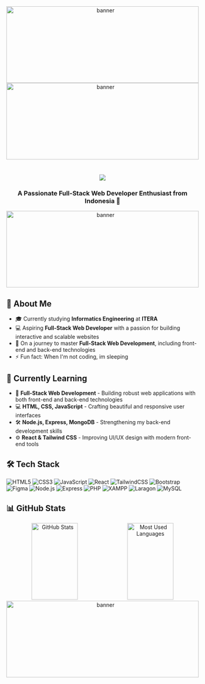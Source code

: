 <div align="center">
  <img src="https://user-images.githubusercontent.com/74038190/225813708-98b745f2-7d22-48cf-9150-083f1b00d6c9.gif" width="100%" style="max-height: 200px" alt="banner"/>
</div>

<div align="center">
  <img src="https://user-images.githubusercontent.com/74038190/212284115-f47cd8ff-2ffb-4b04-b5bf-4d1c14c0247f.gif" width="100%" style="max-height: 200px" alt="banner"/>
</div>

<!-- Title -->
<h1 align="center">
  <img src="https://readme-typing-svg.herokuapp.com/?font=Righteous&size=35&center=true&vCenter=true&width=500&height=70&duration=4000&lines=Hi+There!+👋;+I'm+Anjes!;">
  <h3 align="center">A Passionate Full-Stack Web Developer Enthusiast from Indonesia 🌟</h3>
</h1>

<div align="center">
  <img src="https://user-images.githubusercontent.com/74038190/212284115-f47cd8ff-2ffb-4b04-b5bf-4d1c14c0247f.gif" width="100%" style="max-height: 200px" alt="banner"/>
</div>

<!-- About Me Section -->
## 🚀 About Me

- 🎓 Currently studying **Informatics Engineering** at **ITERA**
- 💻 Aspiring **Full-Stack Web Developer** with a passion for building interactive and scalable websites
- 🌱 On a journey to master **Full-Stack Web Development**, including front-end and back-end technologies
- ⚡ Fun fact: When I'm not coding, im sleeping

<!-- Current Learning Section -->
## 🌱 Currently Learning 

- 🎯 **Full-Stack Web Development** - Building robust web applications with both front-end and back-end technologies
- 💻 **HTML, CSS, JavaScript** - Crafting beautiful and responsive user interfaces
- 🛠 **Node.js, Express, MongoDB** - Strengthening my back-end development skills
- ⚙️ **React & Tailwind CSS** - Improving UI/UX design with modern front-end tools

<!-- Tech Stack Section -->
<div align="left">

## 🛠️ Tech Stack

![HTML5](https://img.shields.io/badge/html5-%23E34F26.svg?style=for-the-badge&logo=html5&logoColor=white)
![CSS3](https://img.shields.io/badge/css3-%231572B6.svg?style=for-the-badge&logo=css3&logoColor=white)
![JavaScript](https://img.shields.io/badge/javascript-%23323330.svg?style=for-the-badge&logo=javascript&logoColor=%23F7DF1E)
![React](https://img.shields.io/badge/react-%2320232a.svg?style=for-the-badge&logo=react&logoColor=%2361DAFB)
![TailwindCSS](https://img.shields.io/badge/tailwindcss-%2338B2AC.svg?style=for-the-badge&logo=tailwind-css&logoColor=white)
![Bootstrap](https://img.shields.io/badge/bootstrap-%23563D7C.svg?style=for-the-badge&logo=bootstrap&logoColor=white)
![Figma](https://img.shields.io/badge/figma-%23F24E1E.svg?style=for-the-badge&logo=figma&logoColor=white)
![Node.js](https://img.shields.io/badge/node.js-%23339933.svg?style=for-the-badge&logo=node.js&logoColor=white)
![Express](https://img.shields.io/badge/express-%23404d59.svg?style=for-the-badge&logo=express&logoColor=white)
![PHP](https://img.shields.io/badge/php-%238777BB.svg?style=for-the-badge&logo=php&logoColor=white)
![XAMPP](https://img.shields.io/badge/xampp-%23D22128.svg?style=for-the-badge&logo=xampp&logoColor=white)
![Laragon](https://img.shields.io/badge/laragon-%2338B2AC.svg?style=for-the-badge&logo=laragon&logoColor=white)
![MySQL](https://img.shields.io/badge/mysql-%234479A1.svg?style=for-the-badge&logo=mysql&logoColor=white)

</div>

<!-- GitHub Stats Section -->

## 📊 GitHub Stats

<div align="center">
  <img width="49%" height="200px" src="https://github-readme-stats.vercel.app/api?username=Amvy-gh&show_icons=true&theme=tokyonight&hide_border=true&bg_color=0D1117&title_color=00ffd2&icon_color=00ffd2&text_color=FFFFFF" alt="GitHub Stats"/>
  <img width="49%" height="200px" src="https://github-readme-stats.vercel.app/api/top-langs/?username=Amvy-gh&theme=tokyonight&hide_border=true&bg_color=0D1117&title_color=00ffd2&text_color=FFFFFF&layout=compact" alt="Most Used Languages"/>
</div>

<div align="center">
  <img src="https://user-images.githubusercontent.com/74038190/212284115-f47cd8ff-2ffb-4b04-b5bf-4d1c14c0247f.gif" width="100%" style="max-height: 200px" alt="banner"/>
</div>
